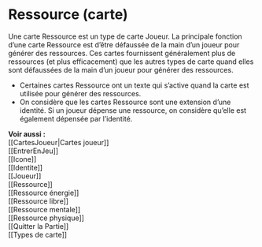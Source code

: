 # Ressource (carte)
Une carte Ressource est un type de carte Joueur. La principale fonction d’une carte Ressource est d’être défaussée de la main d’un joueur pour générer des ressources. Ces cartes fournissent généralement plus de ressources (et plus efficacement) que les autres types de carte quand elles sont défaussées de la main d’un joueur pour générer des ressources.  
- Certaines cartes Ressource ont un texte qui s’active quand la carte est utilisée pour générer des ressources. 
- On considère que les cartes Ressource sont une extension d’une identité. Si un joueur dépense une ressource, on considère qu’elle est également dépensée par l’identité. 

**Voir aussi :**  
[[CartesJoueur|Cartes joueur]]  
[[EntrerEnJeu]]  
[[Icone]]  
[[Identite]]  
[[Joueur]]  
[[Ressource]]  
[[Ressource énergie]]  
[[Ressource libre]]  
[[Ressource mentale]]  
[[Ressource physique]]  
[[Quitter la Partie]]  
[[Types de carte]]